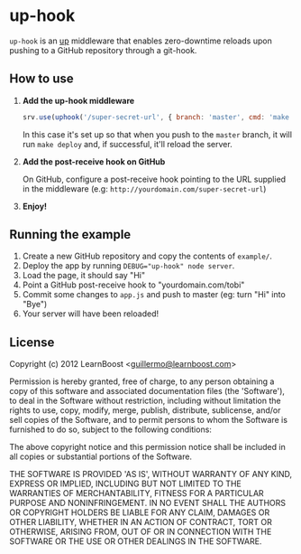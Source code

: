 
# up-hook

`up-hook` is an [up](http://github.com/learnboost/up) middleware that
enables zero-downtime reloads upon pushing to a GitHub repository
through a git-hook.

## How to use

1. **Add the up-hook middleware**

    ```js
    srv.use(uphook('/super-secret-url', { branch: 'master', cmd: 'make deploy' }));
    ```

    In this case it's set up so that when you push to the `master` branch,
    it will run `make deploy` and, if successful, it'll reload the server.

2. **Add the post-receive hook on GitHub**

    On GitHub, configure a post-receive hook pointing to the URL supplied
    in the middleware (e.g: `http://yourdomain.com/super-secret-url`)

3. **Enjoy!**

## Running the example

1. Create a new GitHub repository and copy the contents of `example/`.
2. Deploy the app by running `DEBUG="up-hook" node server`.
3. Load the page, it should say "Hi"
4. Point a GitHub post-receive hook to "yourdomain.com/tobi"
5. Commit some changes to `app.js` and push to master (eg: turn "Hi" into
   "Bye")
6. Your server will have been reloaded!

## License

Copyright (c) 2012 LearnBoost &lt;guillermo@learnboost.com&gt;

Permission is hereby granted, free of charge, to any person obtaining
a copy of this software and associated documentation files (the
'Software'), to deal in the Software without restriction, including
without limitation the rights to use, copy, modify, merge, publish,
distribute, sublicense, and/or sell copies of the Software, and to
permit persons to whom the Software is furnished to do so, subject to
the following conditions:

The above copyright notice and this permission notice shall be
included in all copies or substantial portions of the Software.

THE SOFTWARE IS PROVIDED 'AS IS', WITHOUT WARRANTY OF ANY KIND,
EXPRESS OR IMPLIED, INCLUDING BUT NOT LIMITED TO THE WARRANTIES OF
MERCHANTABILITY, FITNESS FOR A PARTICULAR PURPOSE AND NONINFRINGEMENT.
IN NO EVENT SHALL THE AUTHORS OR COPYRIGHT HOLDERS BE LIABLE FOR ANY
CLAIM, DAMAGES OR OTHER LIABILITY, WHETHER IN AN ACTION OF CONTRACT,
TORT OR OTHERWISE, ARISING FROM, OUT OF OR IN CONNECTION WITH THE
SOFTWARE OR THE USE OR OTHER DEALINGS IN THE SOFTWARE.
